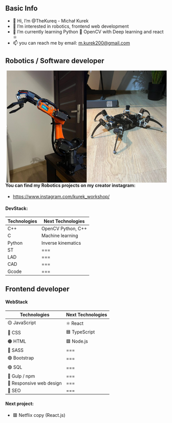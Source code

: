 ## Basic Info

- 👋 Hi, I’m @TheKureq - Michał Kurek
- 👀 I’m interested in robotics, frontend web development
- 🌱 I’m currently learning Python 🐍 OpenCV with Deep learning and react ⚛
- 📫 you can reach me by email: m.kurek200@gmail.com


## Robotics / Software developer
<img align="right" src="./Robot_1.jpg" width="250" height="350" />
<img align="right" src="./Robot_2.png" width="250" height="350" />

#### You can find my Robotics projects on my creator instagram:
- https://www.instagram.com/kurek_workshop/


#### DevStack:
| Technologies | Next Technologies |
| ------ | ------ |
| C++ | OpenCV Python, C++ |
| C | Machine learning |
| Python | Inverse kinematics |
| ST | === |
| LAD | === |
| CAD | === |
| Gcode | === |


## Frontend developer

#### WebStack

| Technologies | Next Technologies |
| ------ | ------ |
| 🟡 JavaScript | ⚛ React |
| 🔵 CSS | 🟦 TypeScript |
| 🟠 HTML | 🟩 Node.js |
| 🔴 SASS | === |
| 🟣 Bootstrap | === |
| 🟢 SQL | === |
| 🥤  Gulp / npm | === |
| 📱   Responsive web design | === |
| 📢 SEO | === |


#### Next project:
- 🟥 Netflix copy (React.js)




<!---
TheKureq/TheKureq is a ✨ special ✨ repository because its `README.md` (this file) appears on your GitHub profile.
You can click the Preview link to take a look at your changes.
--->
